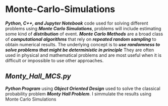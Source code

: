 # Monte-Carlo-Simulations

**_Python, C++, and Jupyter Notebook_** code used for solving different problems using **_Monte Carlo Simulations_**, problems will include estimating some kind of **_distribution_** of event. 
**_Monte Carlo Methods_** are a broad class of **_computational algorithms_** that rely on **_repeated random sampling_** to obtain numerical results. The underlying concept is to **_use randomness to solve problems that might be deterministic in principle_** They are often used in physical and mathematical problems and are most useful when it is difficult or impossible to use other approaches.

## _Monty_Hall_MCS.py_

**_Python Program_** using **_Object Oriented Design_** used to solve the classical probability problem **_Monty Hall Problem_**. I simmulate the results using Monte Carlo Simulations
